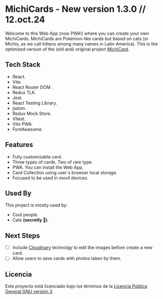# MichiCards - New version 1.3.0 // 12.oct.24

Welcome to this Web App (now PWA!) where you can create your own MichiCards.
MichiCards are Pokémon-like cards but based on cats (or Michis, as we call kittens among many names in Latin America).
This is the optimized version of the (old and) original project [MichiCard](https://github.com/Ariel-GonzAguer/michiCards-pure-HTML-CSS-JS-version-).


## Tech Stack

- React.
- Vite.
- React Router DOM .
- Redux TLK.
- Jest.
- React Testing Library.
- jsdom.
- Redux Mock Store.
- Vitest.
- Vite PWA.
- FontAwesome.



## Features

- Fully customizable card.
- Three types of cards. Two of rare type.
- PWA. You can install the Web App.
- Card Collection using user´s browser local storage.
- Focused to be used in movil devices.


## Used By

This project is mostly used by:

- Cool people.
- Cats **(secretly 🤫)**.


## Next Steps
- [ ]  Include [Cloudinary](https://cloudinary.com/) technolgy to edit the images before create a new card.
- [ ]  Allow users to save cards with photos taken by them.

## Licencia

Este proyecto está licenciado bajo los términos de la [Licencia Pública General GNU versión 3](LICENSE).